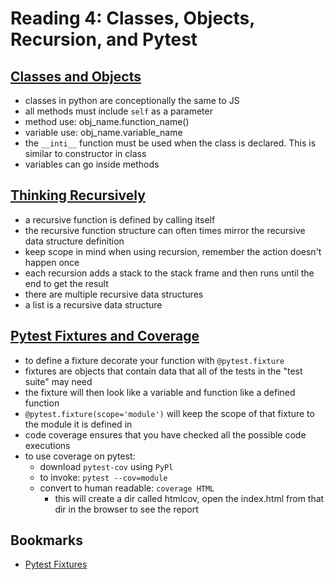 # Reading 4: Classes, Objects, Recursion, and Pytest

## [Classes and Objects](https://www.learnpython.org/en/Classes_and_Objects)

- classes in python are conceptionally the same to JS
- all methods must include `self` as a parameter
- method use: obj_name.function_name()
- variable use: obj_name.variable_name
- the `__inti__` function must be used when the class is declared. This is similar to constructor in class
- variables can go inside methods

## [Thinking Recursively](https://realpython.com/python-thinking-recursively/)

- a recursive function is defined by calling itself
- the recursive function structure can often times mirror the recursive data structure definition
- keep scope in mind when using recursion, remember the action doesn't happen once
- each recursion adds a stack to the stack frame and then runs until the end to get the result
- there are multiple recursive data structures
- a list is a recursive data structure

## [Pytest Fixtures and Coverage](https://www.linuxjournal.com/content/python-testing-pytest-fixtures-and-coverage)

- to define a fixture decorate your function with `@pytest.fixture`
- fixtures are objects that contain data that all of the tests in the "test suite" may need
- the fixture will then look like a variable and function like a defined function
- `@pytest.fixture(scope='module')` will keep the scope of that fixture to the module it is defined in
- code coverage ensures that you have checked all the possible code executions
- to use coverage on pytest:
  - download `pytest-cov` using `PyPl`
  - to invoke: `pytest --cov=module`
  - convert to human readable: `coverage HTML`
    - this will create a dir called htmlcov, open the index.html from that dir in the browser to see the report

## Bookmarks

- [Pytest Fixtures](https://docs.pytest.org/en/latest/fixture.html)